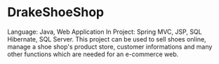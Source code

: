 # DrakeShoeShop
Language: Java, Web Application
In Project: Spring MVC, JSP, SQL Hibernate, SQL Server. This project can be used to sell shoes online, manage a shoe shop's product store, customer informations and many other functions which are needed for an e-commerce web.
